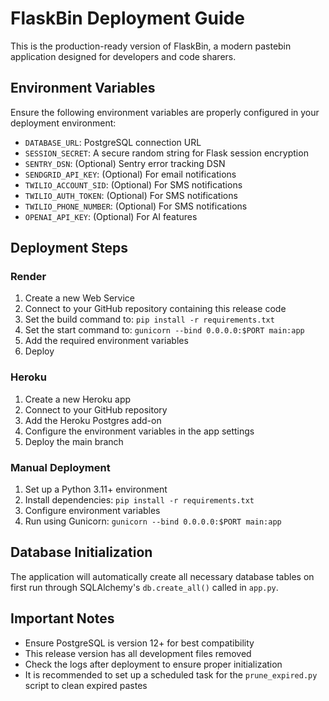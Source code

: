 # FlaskBin Deployment Guide

This is the production-ready version of FlaskBin, a modern pastebin application designed for developers and code sharers.

## Environment Variables

Ensure the following environment variables are properly configured in your deployment environment:

- `DATABASE_URL`: PostgreSQL connection URL
- `SESSION_SECRET`: A secure random string for Flask session encryption
- `SENTRY_DSN`: (Optional) Sentry error tracking DSN
- `SENDGRID_API_KEY`: (Optional) For email notifications
- `TWILIO_ACCOUNT_SID`: (Optional) For SMS notifications
- `TWILIO_AUTH_TOKEN`: (Optional) For SMS notifications
- `TWILIO_PHONE_NUMBER`: (Optional) For SMS notifications
- `OPENAI_API_KEY`: (Optional) For AI features

## Deployment Steps

### Render

1. Create a new Web Service
2. Connect to your GitHub repository containing this release code
3. Set the build command to: `pip install -r requirements.txt`
4. Set the start command to: `gunicorn --bind 0.0.0.0:$PORT main:app`
5. Add the required environment variables
6. Deploy

### Heroku

1. Create a new Heroku app
2. Connect to your GitHub repository
3. Add the Heroku Postgres add-on
4. Configure the environment variables in the app settings
5. Deploy the main branch

### Manual Deployment

1. Set up a Python 3.11+ environment
2. Install dependencies: `pip install -r requirements.txt`
3. Configure environment variables
4. Run using Gunicorn: `gunicorn --bind 0.0.0.0:$PORT main:app`

## Database Initialization

The application will automatically create all necessary database tables on first run through SQLAlchemy's `db.create_all()` called in `app.py`.

## Important Notes

- Ensure PostgreSQL is version 12+ for best compatibility
- This release version has all development files removed
- Check the logs after deployment to ensure proper initialization
- It is recommended to set up a scheduled task for the `prune_expired.py` script to clean expired pastes